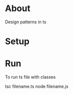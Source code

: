 # About

Design patterns in ts

# Setup

# Run

To run ts file with classes
 
tsc filename.ts
node filename.js